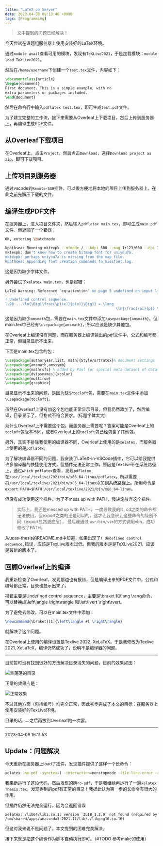 ```yaml
---
title: "LaTeX on Server"
date: 2023-04-08 09:13:46 +0800
tags: [Programming]
---
```


> 文中提到的问题已经解决！


今天尝试在课题组服务器上使用安装好的LaTeX环境。

通过`module avail`查看可用的模块，发现有`TeXLive2021`，于是加载模块：`module load TeXLive2021`。

然后在`/home/username`下创建一个`test.tex`文件，内容如下：

```tex
\documentclass{article}
\begin{document}
First document. This is a simple example, with no 
extra parameters or packages included.
\end{document}
```

然后在命令行中输入`pdflatex test.tex`，即可生成`test.pdf`文件。

为了建立完整的工作流，接下来需要从Overleaf上下载项目，然后上传到服务器上，再编译生成PDF文件。

## 从Overleaf下载项目

在Overleaf上，点击`Project`，然后点击`Download`，选择`Download project as zip`，即可下载项目。

## 上传项目到服务器

通过vscode的`Remote-SSH`插件，可以很方便地将本地的项目上传到服务器上。在此之前先解压下载的文件。

## 编译生成PDF文件

在服务器上，进入项目文件夹，然后输入`pdflatex main.tex`，即可生成`main.pdf`文件。但返回了一个错误：

```bash
OK, entering \batchmode

kpathsea: Running mktexpk --mfmode / --bdpi 600 --mag 1+123/600 --dpi 723 uniyou7a
mktexpk: don't know how to create bitmap font for uniyou7a.
mktexpk: perhaps uniyou7a is missing from the map file.
kpathsea: Appending font creation commands to missfont.log.
```

这是因为缺少字体文件。

另外尝试了`xelatex main.tex`，也是报错：

```bash
LaTeX Warning: Reference `eq:attention' on page 5 undefined on input line 80.

! Undefined control sequence.
l.98 ...\ln{\Big[\frac{\pi(x)}{p(x)}\Big]} = \lang
                                                   \ln{\frac{\pi}{p}} \rang ...
```

这是因为缺少`amsmath`包，需要在`main.tex`文件中添加`\usepackage{amsmath}`。但main.tex中已经有`\usepackage{amsmath}`，所以应该是缺少其他包。

在Overleaf上编译没有问题，而在服务器上编译输出的pdf文件中，公式和编号都正常，但目录显示不出来。

下面是main.tex包含的包：

```tex
\usepackage[authoryear,list, math]{Style/artratex}% document settings
\usepackage{amsmath,amssymb}
\usepackage{mathrsfs} % added by Paul for special meta dataset of datasets letter D
\usepackage[dvipsnames]{xcolor}
\usepackage{multirow}
\usepackage{graphicx}
```

目录显示不出来的问题，是因为缺少`tocloft`包，需要在`main.tex`文件中添加`\usepackage{tocloft}`。

虽然在Overleaf上没有加这个包也能正常显示目录，但我仍然添加了，然后编译，目录显示了，但格式不符合要求。(标题字体太大)

为什么Overleaf上不需要这个包，而服务器上需要呢？答案可能是Overleaf上的`tocloft`包版本不同，或者Overleaf上的`tocloft`包已经包含了其他包。

另外，其实不排除我使用的编译器不同，Overleaf上使用的是`xelatex`，而服务器上使用的是`pdflatex`。

为了解决编译器不同的问题，我安装了LaTeX-in-VSCode插件，它可以给我提供许多编译器的快捷使用方式，但插件无法正常工作，原因是TexLive不在系统路径上，通过`which pdflatex`查看，发现`pdflatex`在`/usr/local/texlive/2021/bin/x86_64-linux/pdflatex`，所以需要将`/usr/local/texlive/2021/bin/x86_64-linux`添加到系统路径上。所用命令是`export PATH=$PATH:/usr/local/texlive/2021/bin/x86_64-linux`。

但没有成功使用这个插件，为了不mess up with PATH，我决定放弃这个插件。

> 实际上，我还是messed up with PATH，一度导致我的ls, cd之类的命令都无法使用，但export之类的还是可以的，这才让我意识到这些命令的级别不同（export显然更底层）， 最后我通过 `usr/bin/vim`的方式调用vim，成功修改了PATH。

从ucas-thesis的README.md中知道，如果出现了`! Undefined control sequence.`错误，应该是TexLive版本过低。但我的版本是是TeXLive2021，应该是最新的版本了。

## 回顾Overleaf上的编译

我重新检查了Overleaf，发现那边也有报错，但是编译出来的PDF文件中，公式和编号都正常，目录也显示出来了。

报错主要是Undefined control sequence，主要是\braket 和\lang \rang命令，可以替换成\left\langle \right\rangle 和\left\lvert \right\rvert。

为了避免去修改，可以在main.tex文件中添加：

```tex
\newcommand{\braket}[1]{\left\langle #1 \right\rangle}
```

就解决了这个问题。

在Overleaf上使用的编译设置是Texlive 2022, XeLaTeX。于是我修改为Texlive 2021, XeLaTeX，编译仍然成功了，说明不是编译器的问题。

---

目前暂时没有找到很好的方法解决目录消失的问题，目前的效果如图：

![空荡荡的目录](https://pic4.zhimg.com/80/v2-6cdcb951e5eb54e74b8a7f64ba6a575c.png)

正常的效果应是：

![正常效果](https://pic4.zhimg.com/80/v2-c47f139743544e8fec15781fb86df5e3.png)

不过其他方面（包括编号）均完全正常，因此初步完成了本文的目标：在服务器上使用安装好的TexLive环境。

目录的话……之后再放到Overleaf跑一次罢。

---

2023-04-09 16:11:53

## Update：问题解决

今天重新在服务器上load了插件，发现插件提供了这样一个长命令：

```bash
xelatex -no-pdf -synctex=1 -interaction=nonstopmode -file-line-error -recorder  "/home/osgood/new_thesis/Thesis.tex"
```

我果断运行了这段代码，然后发现的确`no-pdf`，于是我继续再运行了一遍`xelatex Thesis.tex`，发现得到的pdf有正常的目录！我据此认为第一步的长命令有很大的作用。

但插件仍然无法完全运行，因为会返回错误

```xelatex: /lib64/libz.so.1: version `ZLIB_1.2.9' not found (required by /cm/shared/apps/anaconda3-2021.11/lib/./libpng16.so.16)```

但这对我来说不是问题了。本文提到的困难完美解决。

接下来就是把这个编译作为脚本自动执行即可。（#TODO 参考make的使用）
